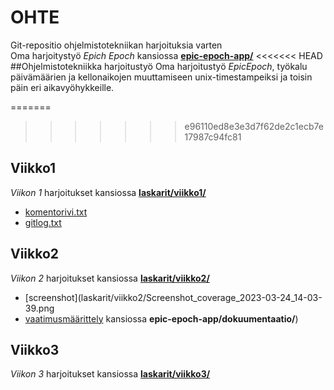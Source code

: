 # OHTE
Git-repositio ohjelmistotekniikan harjoituksia varten\
Oma harjoitystyö *Epich Epoch* kansiossa **[epic-epoch-app/](epic-epoch-app)**
<<<<<<< HEAD
##Ohjelmistotekniikka harjoitustyö
Oma harjoitustyö *EpicEpoch*, työkalu päivämäärien ja kellonaikojen muuttamiseen unix-timestampeiksi ja toisin päin eri aikavyöhykkeille.

=======
>>>>>>> e96110ed8e3e3d7f62de2c1ecb7e17987c94fc81
## Viikko1
*Viikon 1* harjoitukset kansiossa **[laskarit/viikko1/](laskarit/viikko1/)**
- [komentorivi.txt](laskarit/viikko1/komentorivi.txt)
- [gitlog.txt](laskarit/viikko1/gitlog.txt)

## Viikko2
*Viikon 2* harjoitukset kansiossa **[laskarit/viikko2/](laskarit/viikko2/)**
- [screenshot](laskarit/viikko2/Screenshot_coverage_2023-03-24_14-03-39.png
- [vaatimusmäärittely](epic-epoch-app/dokumentaatio/vaatimusmaarittely.md) kansiossa **epic-epoch-app/dokuumentaatio/**)

## Viikko3 
*Viikon 3* harjoitukset kansiossa **[laskarit/viikko3/](laskarit/viikko3/)**

